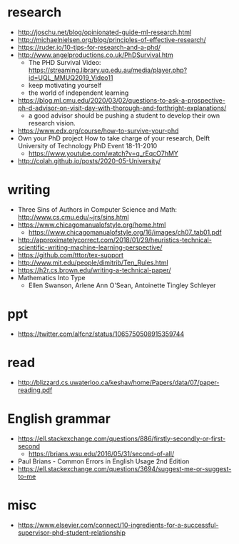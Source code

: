 # research
* http://joschu.net/blog/opinionated-guide-ml-research.html
* http://michaelnielsen.org/blog/principles-of-effective-research/
* https://ruder.io/10-tips-for-research-and-a-phd/
* http://www.angelproductions.co.uk/PhDSurvival.htm
  * The PHD Survival Video: https://streaming.library.uq.edu.au/media/player.php?id=UQL_MMUQ2019_Video11
  * keep motivating yourself
  * the world of independent learning
* https://blog.ml.cmu.edu/2020/03/02/questions-to-ask-a-prospective-ph-d-advisor-on-visit-day-with-thorough-and-forthright-explanations/
  * a good advisor should be pushing a student to develop their own research vision.
* https://www.edx.org/course/how-to-survive-your-phd
* Own your PhD project How to take charge of your research, Delft University of Technology PhD Event 18-11-2010
  * https://www.youtube.com/watch?v=q_rEqcO7hMY
* http://colah.github.io/posts/2020-05-University/

# writing
* Three Sins of Authors in Computer Science and Math: http://www.cs.cmu.edu/~jrs/sins.html
* https://www.chicagomanualofstyle.org/home.html
  * https://www.chicagomanualofstyle.org/16/images/ch07_tab01.pdf
* http://approximatelycorrect.com/2018/01/29/heuristics-technical-scientific-writing-machine-learning-perspective/
* https://github.com/tttor/tex-support
* http://www.mit.edu/people/dimitrib/Ten_Rules.html
* https://h2r.cs.brown.edu/writing-a-technical-paper/
* Mathematics Into Type
  * Ellen Swanson, Arlene Ann O'Sean, Antoinette Tingley Schleyer

# ppt
* https://twitter.com/alfcnz/status/1065750508915359744

# read
* http://blizzard.cs.uwaterloo.ca/keshav/home/Papers/data/07/paper-reading.pdf

# English grammar
* https://ell.stackexchange.com/questions/886/firstly-secondly-or-first-second
  * https://brians.wsu.edu/2016/05/31/second-of-all/
* Paul Brians - Common Errors in English Usage 2nd Edition
* https://ell.stackexchange.com/questions/3694/suggest-me-or-suggest-to-me

# misc
* https://www.elsevier.com/connect/10-ingredients-for-a-successful-supervisor-phd-student-relationship
